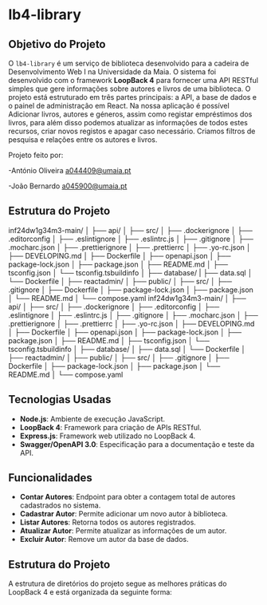 # lb4-library

## Objetivo do Projeto

O `lb4-library` é um serviço de biblioteca desenvolvido para a cadeira de Desenvolvimento Web I na Universidade da Maia. O sistema foi desenvolvido com o framework **LoopBack 4** para fornecer uma API RESTful simples que gere informações sobre autores e livros de uma biblioteca.
O projeto está estruturado em três partes principais: a API, a base de dados e o painel de administração em React.
Na nossa aplicação é possível Adicionar livros, autores e géneros, assim como registar empréstimos dos livros, para além disso podemos atualizar as informações de todos estes recursos, criar novos registos e apagar caso necessário. Criamos filtros de pesquisa e relações entre os autores e livros.

Projeto feito por:

-António Oliveira a044409@umaia.pt

-João Bernardo a045900@umaia.pt

## Estrutura do Projeto

inf24dw1g34m3-main/
│
├── api/
│   ├── src/
│   ├── .dockerignore
│   ├── .editorconfig
│   ├── .eslintignore
│   ├── .eslintrc.js
│   ├── .gitignore
│   ├── .mocharc.json
│   ├── .prettierignore
│   ├── .prettierrc
│   ├── .yo-rc.json
│   ├── DEVELOPING.md
│   ├── Dockerfile
│   ├── openapi.json
│   ├── package-lock.json
│   ├── package.json
│   ├── README.md
│   ├── tsconfig.json
│   └── tsconfig.tsbuildinfo
│
├── database/
|   ├── data.sql
│   └── Dockerfile
│
├── reactadmin/
│   ├── public/
│   ├── src/
│   ├── .gitignore
│   ├── Dockerfile
│   ├── package-lock.json
│   ├── package.json
│   └── README.md
│
└── compose.yaml
inf24dw1g34m3-main/
│
├── api/
│   ├── src/
│   ├── .dockerignore
│   ├── .editorconfig
│   ├── .eslintignore
│   ├── .eslintrc.js
│   ├── .gitignore
│   ├── .mocharc.json
│   ├── .prettierignore
│   ├── .prettierrc
│   ├── .yo-rc.json
│   ├── DEVELOPING.md
│   ├── Dockerfile
│   ├── openapi.json
│   ├── package-lock.json
│   ├── package.json
│   ├── README.md
│   ├── tsconfig.json
│   └── tsconfig.tsbuildinfo
│
├── database/
│   ├── data.sql
│   └── Dockerfile
│
├── reactadmin/
│   ├── public/
│   ├── src/
│   ├── .gitignore
│   ├── Dockerfile
│   ├── package-lock.json
│   ├── package.json
│   └── README.md
│
└── compose.yaml





## Tecnologias Usadas

- **Node.js**: Ambiente de execução JavaScript.
- **LoopBack 4**: Framework para criação de APIs RESTful.
- **Express.js**: Framework web utilizado no LoopBack 4.
- **Swagger/OpenAPI 3.0**: Especificação para a documentação e teste da API.


## Funcionalidades

- **Contar Autores**: Endpoint para obter a contagem total de autores cadastrados no sistema.
- **Cadastrar Autor**: Permite adicionar um novo autor à biblioteca.
- **Listar Autores**: Retorna todos os autores registrados.
- **Atualizar Autor**: Permite atualizar as informações de um autor.
- **Excluir Autor**: Remove um autor da base de dados.

## Estrutura do Projeto

A estrutura de diretórios do projeto segue as melhores práticas do LoopBack 4 e está organizada da seguinte forma:

